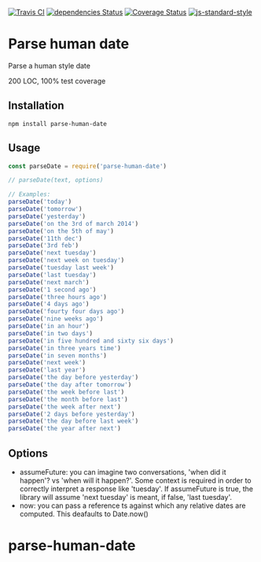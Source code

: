 [![Travis CI](https://travis-ci.org/alanclarke/parse-human-date.svg?branch=master)](https://travis-ci.org/alanclarke/parse-human-date)
[![dependencies Status](https://david-dm.org/alanclarke/parse-human-date/status.svg)](https://david-dm.org/alanclarke/parse-human-date)
[![Coverage Status](https://coveralls.io/repos/github/alanclarke/parse-human-date/badge.svg?branch=master)](https://coveralls.io/github/alanclarke/parse-human-date?branch=master)
[![js-standard-style](https://img.shields.io/badge/code%20style-standard-brightgreen.svg)](http://standardjs.com/)


# Parse human date

Parse a human style date

200 LOC, 100% test coverage


## Installation

`npm install parse-human-date`

## Usage

```js
const parseDate = require('parse-human-date')

// parseDate(text, options)

// Examples:
parseDate('today')
parseDate('tomorrow')
parseDate('yesterday')
parseDate('on the 3rd of march 2014')
parseDate('on the 5th of may')
parseDate('11th dec')
parseDate('3rd feb')
parseDate('next tuesday')
parseDate('next week on tuesday')
parseDate('tuesday last week')
parseDate('last tuesday')
parseDate('next march')
parseDate('1 second ago')
parseDate('three hours ago')
parseDate('4 days ago')
parseDate('fourty four days ago')
parseDate('nine weeks ago')
parseDate('in an hour')
parseDate('in two days')
parseDate('in five hundred and sixty six days')
parseDate('in three years time')
parseDate('in seven months')
parseDate('next week')
parseDate('last year')
parseDate('the day before yesterday')
parseDate('the day after tomorrow')
parseDate('the week before last')
parseDate('the month before last')
parseDate('the week after next')
parseDate('2 days before yesterday')
parseDate('the day before last week')
parseDate('the year after next')
```

## Options

- assumeFuture: you can imagine two conversations, 'when did it happen'? vs 'when will it happen?'. Some context is required in order to correctly interpret a response like 'tuesday'. If assumeFuture is true, the library will assume 'next tuesday' is meant, if false, 'last tuesday'.
- now: you can pass a reference ts against which any relative dates are computed. This deafaults to Date.now()
# parse-human-date
